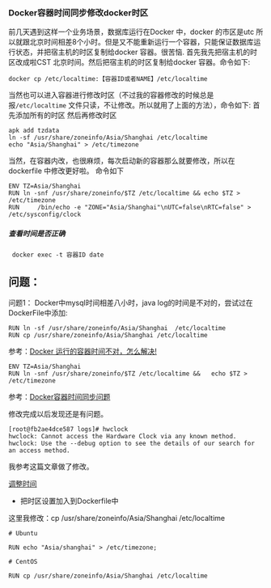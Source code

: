 ### Docker容器时间同步修改docker时区

前几天遇到这样一个业务场景，数据库运行在Docker 中，docker 的市区是utc 所以就跟北京时间相差8个小时。但是又不能重新运行一个容器，只能保证数据库运行状态，并把宿主机的时区复制给docker 容器。很苦恼.
首先我先把宿主机的时区改成啦CST 北京时间。然后把宿主机的时区复制给docker 容器。命令如下:

<!-- more -->

    docker cp /etc/localtime:【容器ID或者NAME】/etc/localtime

当然也可以进入容器进行修改时区（不过我的容器修改的时候总是报`/etc/localtime` 文件只读，不让修改。所以就用了上面的方法），命令如下:
首先添加所有的时区 
然后再修改时区

```
apk add tzdata 
ln -sf /usr/share/zoneinfo/Asia/Shanghai /etc/localtime 
echo "Asia/Shanghai" > /etc/timezone
```

当然，在容器内改，也很麻烦，每次启动新的容器那么就要修改，所以在dockerfile 中修改更好啦。
命令如下

```
ENV TZ=Asia/Shanghai
RUN ln -snf /usr/share/zoneinfo/$TZ /etc/localtime && echo $TZ > /etc/timezone
RUN     /bin/echo -e "ZONE="Asia/Shanghai"\nUTC=false\nRTC=false" > /etc/sysconfig/clock

```

##### 查看时间是否正确
 
     docker exec -t 容器ID date


## 问题：

问题1： Docker中mysql时间相差八小时，java log的时间是不对的，尝试过在DockerFile中添加:

    RUN ln -sf /usr/share/zoneinfo/Asia/Shanghai  /etc/localtime
    RUN cp /usr/share/zoneinfo/Asia/Shanghai /etc/localtime

参考：[Docker 运行的容器时间不对，怎么解决!](http://dockone.io/question/362)

    ENV TZ=Asia/Shanghai
    RUN ln -snf /usr/share/zoneinfo/$TZ /etc/localtime &&   echo $TZ > /etc/timezone

参考：[Docker容器时间同步问题](http://dockone.io/question/505)

修改完成以后发现还是有问题。

```
[root@fb2ae4dce587 logs]# hwclock
hwclock: Cannot access the Hardware Clock via any known method.
hwclock: Use the --debug option to see the details of our search for an access method.
```

我参考这篇文章做了修改。

[调整时间](http://linux.it.net.cn/e/distro/Debian/2015/1010/17757.html)

* 把时区设置加入到Dockerfile中

这里我修改：cp /usr/share/zoneinfo/Asia/Shanghai /etc/localtime

```
# Ubuntu

RUN echo "Asia/shanghai" > /etc/timezone;

# CentOS

RUN cp /usr/share/zoneinfo/Asia/Shanghai /etc/localtime
```

